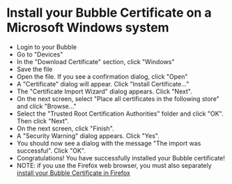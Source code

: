 # Install your Bubble Certificate on a Microsoft Windows system
  * Login to your Bubble
  * Go to "Devices"
  * In the "Download Certificate" section, click "Windows"
  * Save the file
  * Open the file. If you see a confirmation dialog, click "Open"
  * A "Certificate" dialog will appear. Click "Install Certificate..."
  * The "Certificate Import Wizard" dialog appears. Click "Next".
  * On the next screen, select "Place all certificates in the following store" and click "Browse..."
  * Select the "Trusted Root Certification Authorities" folder and click "OK". Then click "Next".
  * On the next screen, click "Finish".
  * A "Security Warning" dialog appears. Click "Yes".
  * You should now see a dialog with the message "The import was successful". Click "OK".
  * Congratulations! You have successfully installed your Bubble certificate!
  * NOTE: if you use the Firefox web browser, you must also separately [install your Bubble Certificate in Firefox](firefox_cert.md)
